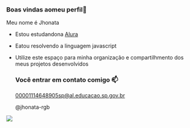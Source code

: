 ###  Boas vindas aomeu perfil💙

Meu nome é Jhonata

- Estou estudandona [Alura](https://www.alura.com.br)
- Eatou resolvendo a linguagem javascript
- Utilize este espaço para minha organização e compartilhmento dos meus projetos desenvolvidos

  ### Você entrar em contato comigo 📫

  00001114648905sp@al.educacao.sp.gov.br

  @jhonata-rgb

![](  https://media.tenor.com/opEBWw0uddoAAAAM/umm.gif)
